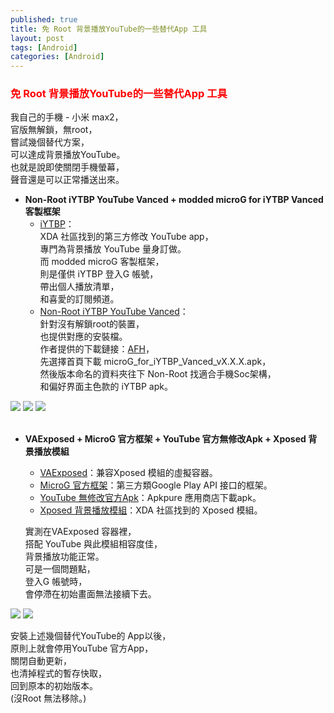 ```yaml
---
published: true
title: 免 Root 背景播放YouTube的一些替代App 工具
layout: post
tags: [Android]
categories: [Android]
---
```


### <font color="red">免 Root 背景播放YouTube的一些替代App 工具</font> 

我自己的手機 - 小米 max2，   
官版無解鎖，無root，   
嘗試幾個替代方案，   
可以達成背景播放YouTube。    
也就是說即使關閉手機螢幕，   
聲音還是可以正常播送出來。   

* **Non-Root iYTBP YouTube Vanced + modded microG for iYTBP Vanced 客製框架**    
   * [iYTBP][1]：        
    XDA 社區找到的第三方修改 YouTube app，   
    專門為背景播放 YouTube 量身訂做。      
    而 modded microG 客製框架，      
    則是僅供 iYTBP 登入G 帳號，     
    帶出個人播放清單，      
    和喜愛的訂閱頻道。              
   * [Non-Root iYTBP YouTube Vanced][2]：        
    針對沒有解鎖root的裝置，      
    也提供對應的安裝檔。      
    作者提供的下載鏈接：[AFH][3]，     
    先選擇首頁下載 microG_for_iYTBP_Vanced_vX.X.X.apk，     
    然後版本命名的資料夾往下 Non-Root 找適合手機Soc架構，       
    和偏好界面主色款的 iYTBP apk。        

<div id="lightgallery" class="owl-carousel owl-theme">
<picture>
<source type="image/webp" srcset="https://res.cloudinary.com/shengshampoo/image/upload/s--I6xgvxv4--/v1517662360/Screenshot_2018-02-03-08-11-51-936_com.lara.android.youtube1-fs81_oriznu.webp">
<img class="responsively-lazy responsively-lazy-300" src="https://res.cloudinary.com/shengshampoo/image/upload/s--uXhBXvQj--/v1517662360/Screenshot_2018-02-03-08-11-51-936_com.lara.android.youtube1-fs81_zpecbo.png" srcset="data:image/gif;base64,R0lGODlhAQABAIAAAP///////yH5BAEKAAEALAAAAAABAAEAAAICTAEAOw==">
</picture>
<picture>
<source type="image/webp" srcset="https://res.cloudinary.com/shengshampoo/image/upload/s--Jd6i9T7R--/v1517662360/Screenshot_2018-02-03-08-12-00-953_com.lara.android.youtube1-fs81_srr1qf.webp">
<img class="responsively-lazy responsively-lazy-300" src="https://res.cloudinary.com/shengshampoo/image/upload/s--HT6kH0HP--/v1517662360/Screenshot_2018-02-03-08-12-00-953_com.lara.android.youtube1-fs81_fmfkxa.png" srcset="data:image/gif;base64,R0lGODlhAQABAIAAAP///////yH5BAEKAAEALAAAAAABAAEAAAICTAEAOw==">
</picture>
<picture>
<source type="image/webp" srcset="https://res.cloudinary.com/shengshampoo/image/upload/s--3icKi7Zb--/v1517662360/Screenshot_2018-02-03-08-12-11-235_com.mgoogle.android.gms1-fs81_jvyb8p.webp">
<img class="responsively-lazy responsively-lazy-300" src="https://res.cloudinary.com/shengshampoo/image/upload/s--d0da8E0f--/v1517662360/Screenshot_2018-02-03-08-12-11-235_com.mgoogle.android.gms1-fs81_apd9cp.png" srcset="data:image/gif;base64,R0lGODlhAQABAIAAAP///////yH5BAEKAAEALAAAAAABAAEAAAICTAEAOw==">
</picture>
</div>
                            
                            
                    
* **VAExposed + MicroG 官方框架 + YouTube 官方無修改Apk + Xposed 背景播放模組**   
    * [VAExposed][5]：兼容Xposed 模組的虛擬容器。    
    * [MicroG 官方框架][6]：第三方類Google Play API 接口的框架。   
    * [YouTube 無修改官方Apk][7]：Apkpure 應用商店下載apk。    
    * [Xposed 背景播放模組][8]：XDA 社區找到的 Xposed 模組。   

    實測在VAExposed 容器裡，        
    搭配 YouTube 與此模組相容度佳，        
    背景播放功能正常。    
    可是一個問題點，     
    登入G 帳號時，   
    會停滯在初始畫面無法接續下去。    

<div id="lightgallery_1" class="owl-carousel owl-theme">
<picture>
<source type="image/webp" srcset="https://res.cloudinary.com/shengshampoo/image/upload/s--M8FEoahe--/v1517663649/Screenshot_2018-02-03-21-03-07-289_io.va.exposed1-fs81_jufuuf.webp">
<img class="responsively-lazy responsively-lazy-300" src="https://res.cloudinary.com/shengshampoo/image/upload/s--3wPRjQlD--/v1517663649/Screenshot_2018-02-03-21-03-07-289_io.va.exposed1-fs81_aadbzj.png" srcset="data:image/gif;base64,R0lGODlhAQABAIAAAP///////yH5BAEKAAEALAAAAAABAAEAAAICTAEAOw==">
</picture>
<picture>
<source type="image/webp" srcset="https://res.cloudinary.com/shengshampoo/image/upload/s--XrgqMdBU--/v1517663649/Screenshot_2018-02-03-07-19-07-526_com.miui.home1-fs81_edhzzf.webp">
<img class="responsively-lazy responsively-lazy-300" src="https://res.cloudinary.com/shengshampoo/image/upload/s--xUmgz91I--/v1517663649/Screenshot_2018-02-03-07-19-07-526_com.miui.home1-fs81_ea2hti.png" srcset="data:image/gif;base64,R0lGODlhAQABAIAAAP///////yH5BAEKAAEALAAAAAABAAEAAAICTAEAOw==">
</picture>
</div>

    
安裝上述幾個替代YouTube的 App以後，   
原則上就會停用YouTube 官方App，   
關閉自動更新，   
也清掉程式的暫存快取，   
回到原本的初始版本。    
(沒Root 無法移除。)   

[1]: https://forum.xda-developers.com/android/apps-games/app-iytbp-injected-youtube-background-t3560900
[2]: https://forum.xda-developers.com/android/apps-games/app-iytbp-injected-youtube-background-t3560900/post71133073#post71133073
[3]: https://www.androidfilehost.com/?w=files&flid=170196
[5]: https://github.com/android-hacker/VAExposed/releases
[6]: https://microg.org/download.html
[7]: https://apkpure.com/youtube/com.google.android.youtube
[8]: https://forum.xda-developers.com/xposed/modules/module-youtube-background-playback-v2-0-t3656133
